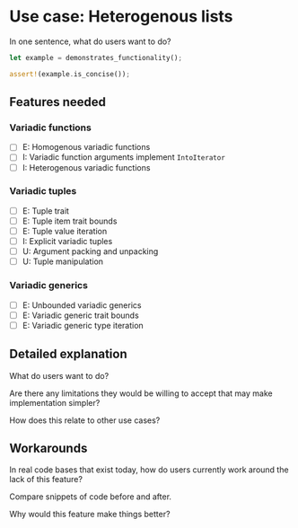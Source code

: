 # Use case: Heterogenous lists

In one sentence, what do users want to do?

```rust
let example = demonstrates_functionality();

assert!(example.is_concise());
```

## Features needed

### Variadic functions

- [ ] E: Homogenous variadic functions
- [ ] I: Variadic function arguments implement `IntoIterator`
- [ ] I: Heterogenous variadic functions

### Variadic tuples

- [ ] E: Tuple trait
- [ ] E: Tuple item trait bounds
- [ ] E: Tuple value iteration
- [ ] I: Explicit variadic tuples
- [ ] U: Argument packing and unpacking
- [ ] U: Tuple manipulation

### Variadic generics

- [ ] E: Unbounded variadic generics
- [ ] E: Variadic generic trait bounds
- [ ] E: Variadic generic type iteration

## Detailed explanation

What do users want to do?

Are there any limitations they would be willing to accept that may make implementation simpler?

How does this relate to other use cases?

## Workarounds

In real code bases that exist today, how do users currently work around the lack of this feature?

Compare snippets of code before and after.

Why would this feature make things better?
